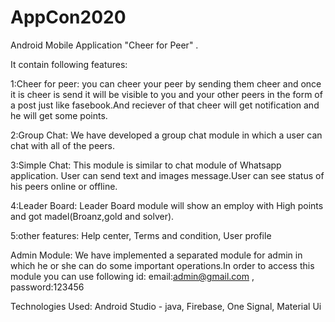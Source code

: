 # AppCon2020

Android Mobile Application "Cheer for Peer" .

It contain following features:

1:Cheer for peer:
               you can cheer your peer by sending them cheer and once it is cheer is send it will be visible to you and your other peers in the form of a post just like fasebook.And reciever of that cheer will get notification and he will get some points.

2:Group Chat:
           We have developed a group chat module in which a user can chat with all of the peers.

3:Simple Chat:
           This module is similar to chat module of Whatsapp application. User can send text and images message.User can see status of his peers online or offline.

4:Leader Board:
            Leader Board module will show an employ with High points and got madel(Broanz,gold and solver).

5:other features:
           Help center, 
           Terms and condition, 
           User profile

Admin Module:
             We have implemented a separated module for admin in which he or she can do some important operations.In order to access this module you can use following id:
             email:admin@gmail.com , 
             password:123456
    
 
 Technologies Used: 
             Android Studio - java, 
             Firebase, 
             One Signal, 
             Material Ui 
             
 

 
 
 
 
 
